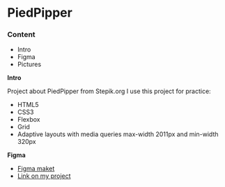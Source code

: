 # PiedPipper

### Content

- Intro
- Figma
- Pictures

**Intro**

Project about PiedPipper from Stepik.org
I use this project for practice:

- HTML5
- CSS3
- Flexbox
- Grid
- Adaptive layouts with media queries max-width 2011px and min-width 320px

**Figma**

- [Figma maket](https://www.figma.com/file/BL7wdCOSIxYFu1uxctuVzg/%D0%94%D0%BE%D0%BC%D0%B0%D1%88%D0%BD%D0%B5%D0%B5-%D0%B7%D0%B0%D0%B4%D0%B0%D0%BD%D0%B8%D0%B5-Pied-Piper?node-id=1961%3A2&t=dR9c2ubOR32NUOCq-0)
- [Link on my project](https://olyaolya13.github.io/PiedPipper/)
